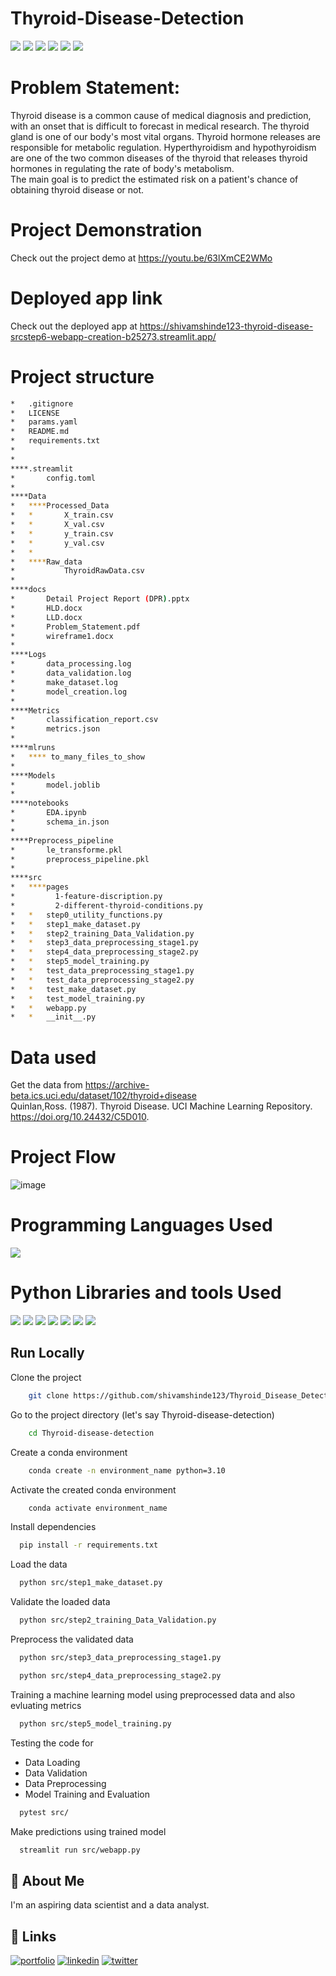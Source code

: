 # Thyroid-Disease-Detection

![](https://img.shields.io/github/last-commit/shivamshinde123/Thyroid_Disease_Detection_Internship)
![](https://img.shields.io/github/languages/count/shivamshinde123/Thyroid_Disease_Detection_Internship)
![](https://img.shields.io/github/languages/top/shivamshinde123/Thyroid_Disease_Detection_Internship)
![](https://img.shields.io/github/repo-size/shivamshinde123/Thyroid_Disease_Detection_Internship)
![](https://img.shields.io/github/directory-file-count/shivamshinde123/Thyroid_Disease_Detection_Internship)
![](https://img.shields.io/github/license/shivamshinde123/Thyroid_Disease_Detection_Internship)

# Problem Statement:
Thyroid disease is a common cause of medical diagnosis and prediction, with an onset 
that is difficult to forecast in medical research. The thyroid gland is one of our body's 
most vital organs. Thyroid hormone releases are responsible for metabolic regulation. 
Hyperthyroidism and hypothyroidism are one of the two common diseases of the thyroid 
that releases thyroid hormones in regulating the rate of body's metabolism.  
The main goal is to predict the estimated risk on a patient's chance of obtaining thyroid 
disease or not.

# Project Demonstration

Check out the project demo at https://youtu.be/63lXmCE2WMo

# Deployed app link

Check out the deployed app at https://shivamshinde123-thyroid-disease-srcstep6-webapp-creation-b25273.streamlit.app/

# Project structure

```bash
*   .gitignore
*   LICENSE
*   params.yaml
*   README.md
*   requirements.txt
*   
*               
****.streamlit
*       config.toml
*       
****Data
*   ****Processed_Data
*   *       X_train.csv
*   *       X_val.csv
*   *       y_train.csv
*   *       y_val.csv
*   *       
*   ****Raw_data
*           ThyroidRawData.csv
*           
****docs
*       Detail Project Report (DPR).pptx
*       HLD.docx
*       LLD.docx
*       Problem_Statement.pdf
*       wireframe1.docx
*       
****Logs
*       data_processing.log
*       data_validation.log
*       make_dataset.log
*       model_creation.log
*       
****Metrics
*       classification_report.csv
*       metrics.json
*       
****mlruns
*   **** to_many_files_to_show
*
****Models
*       model.joblib
*       
****notebooks
*       EDA.ipynb
*       schema_in.json
*       
****Preprocess_pipeline
*       le_transforme.pkl
*       preprocess_pipeline.pkl
*       
****src
*   ****pages
*         1-feature-discription.py
*         2-different-thyroid-conditions.py
*   *   step0_utility_functions.py
*   *   step1_make_dataset.py
*   *   step2_training_Data_Validation.py
*   *   step3_data_preprocessing_stage1.py
*   *   step4_data_preprocessing_stage2.py
*   *   step5_model_training.py
*   *   test_data_preprocessing_stage1.py
*   *   test_data_preprocessing_stage2.py
*   *   test_make_dataset.py
*   *   test_model_training.py
*   *   webapp.py
*   *   __init__.py

```

# Data used

Get the data from https://archive-beta.ics.uci.edu/dataset/102/thyroid+disease  
Quinlan,Ross. (1987). Thyroid Disease. UCI Machine Learning Repository. https://doi.org/10.24432/C5D010.

# Project Flow

![image](https://user-images.githubusercontent.com/54674972/220857687-5701fd6c-c39e-4802-802b-d2c509fd1b15.png)


# Programming Languages Used
<img src = "https://img.shields.io/badge/-Python-3776AB?style=flat&logo=Python&logoColor=white">


# Python Libraries and tools Used
<img src="http://img.shields.io/badge/-Git-F05032?style=flat&logo=git&logoColor=FFFFFF"> <img src = "https://img.shields.io/badge/-NumPy-013243?style=flat&logo=NumPy&logoColor=white"> <img src = "https://img.shields.io/badge/-Pandas-150458?style=flat&logo=pandas&logoColor=white"> <img src="http://img.shields.io/badge/-sklearn-F7931E?style=flat&logo=scikit-learn&logoColor=FFFFFF">  <img src = "https://img.shields.io/badge/-Streamlit-FF4B4B?style=flat&logo=Streamlit&logoColor=white"> <img src = "https://img.shields.io/badge/-mlflow-0194E2?style=flat&logo=mlflow&logoColor=white"> <img src = "https://img.shields.io/badge/-Pydantic-000000?style=flat&logoColor=white">

## Run Locally

Clone the project

```bash
    git clone https://github.com/shivamshinde123/Thyroid_Disease_Detection_Internship.git
```

Go to the project directory (let's say Thyroid-disease-detection)

```bash
    cd Thyroid-disease-detection
```

Create a conda environment

```bash
    conda create -n environment_name python=3.10
```

Activate the created conda environment

```bash
    conda activate environment_name
```

Install dependencies

```bash
  pip install -r requirements.txt
```

Load the data

```bash
  python src/step1_make_dataset.py
```
Validate the loaded data

```bash
  python src/step2_training_Data_Validation.py
```
Preprocess the validated data

```bash
  python src/step3_data_preprocessing_stage1.py
```
```bash
  python src/step4_data_preprocessing_stage2.py
```
Training a machine learning model using preprocessed data and also evluating metrics

```bash
  python src/step5_model_training.py
```
Testing the code for
 - Data Loading
 - Data Validation
 - Data Preprocessing
 - Model Training and Evaluation

```bash
  pytest src/
```

Make predictions using trained model

```bash
  streamlit run src/webapp.py
```

## 🚀 About Me
I'm an aspiring data scientist and a data analyst.


## 🔗 Links
[![portfolio](https://img.shields.io/badge/my_portfolio-000?style=for-the-badge&logo=ko-fi&logoColor=white)](http://shivamdshinde.com/)
[![linkedin](https://img.shields.io/badge/linkedin-0A66C2?style=for-the-badge&logo=linkedin&logoColor=white)](https://www.linkedin.com/in/shivamds92722/)
[![twitter](https://img.shields.io/badge/twitter-1DA1F2?style=for-the-badge&logo=twitter&logoColor=white)](https://www.twitter.com/ShivamS64852411)
